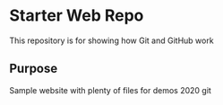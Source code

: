 # Starter Web Repo

This repository is for showing how Git and GitHub work

## Purpose

Sample website with plenty of files for demos
 2020 git